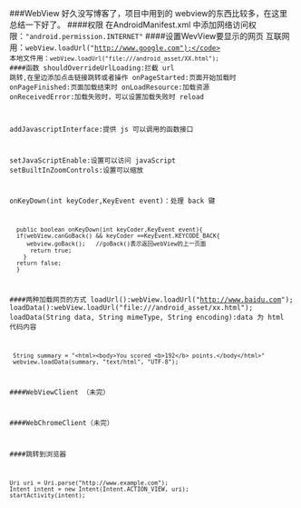 ###WebView
好久没写博客了，项目中用到的 webview的东西比较多，在这里总结一下好了。
####权限
 在AndroidManifest.xml 中添加网络访问权限：<code>"android.permission.INTERNET"</code>
####设置WevView要显示的网页
 互联网用：<code>webView.loadUrl("http://www.google.com");</code>
          本地文件用：<code>webView.loadUrl("file:///android_asset/XX.html");</code>
####函数
shouldOverrideUrlLoading:拦截 url 跳转,在里边添加点击链接跳转或者操作
onPageStarted:页面开始加载时
onPageFinished:页面加载结束时
onLoadResource:加载资源
onReceivedError:加载失败时，可以设置加载失败时 reload

addJavascriptInterface:提供 js 可以调用的函数接口

setJavaScriptEnable:设置可以访问 javaScript
setBuiltInZoomControls:设置可以缩放

onKeyDown(int keyCoder,KeyEvent event)：处理 back 键
    
      public boolean onKeyDown(int keyCoder,KeyEvent event){
      if(webView.canGoBack() && keyCoder ==KeyEvent.KEYCODE_BACK{
         webview.goBack();   //goBack()表示返回webView的上一页面
          return true;
        }
      return false;
      }
####两种加载网页的方式
loadUrl():webView.loadUrl("http://www.baidu.com");
loadData():webView.loadUrl("file:///android_asset/xx.html");
loadData(String data, String mimeType, String encoding):data 为 html 代码内容

     String summary = "<html><body>You scored <b>192</b> points.</body</html>"
     webview.loadData(summary, "text/html", "UTF-8");
####WebViewClient （未完）

####WebChromeClient（未完）

####跳转到浏览器

    Uri uri = Uri.parse("http://www.example.com");
    Intent intent = new Intent(Intent.ACTION_VIEW, uri);
    startActivity(intent);
